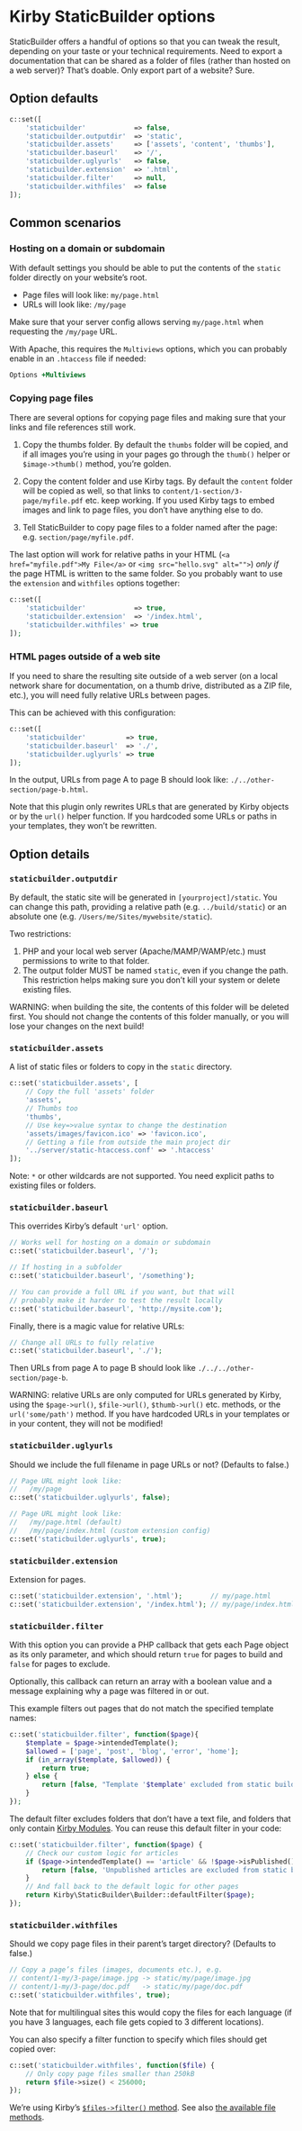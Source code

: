 Kirby StaticBuilder options
===========================


StaticBuilder offers a handful of options so that you can tweak the result, depending on your taste or your technical requirements. Need to export a documentation that can be shared as a folder of files (rather than hosted on a web server)? That’s doable. Only export part of a website? Sure.


## Option defaults

```php
c::set([
    'staticbuilder'            => false,
    'staticbuilder.outputdir'  => 'static',
    'staticbuilder.assets'     => ['assets', 'content', 'thumbs'],
    'staticbuilder.baseurl'    => '/',
    'staticbuilder.uglyurls'   => false,
    'staticbuilder.extension'  => '.html',
    'staticbuilder.filter'     => null,
    'staticbuilder.withfiles'  => false
]);
```

## Common scenarios

### Hosting on a domain or subdomain

With default settings you should be able to put the contents of the `static` folder directly on your website’s root.

- Page files will look like: `my/page.html`
- URLs will look like: `/my/page`

Make sure that your server config allows serving `my/page.html` when requesting the `/my/page` URL.

With Apache, this requires the `Multiviews` options, which you can probably enable in an `.htaccess` file if needed:

```apache
Options +Multiviews
```

### Copying page files

There are several options for copying page files and making sure that your links and file references still work.

1. Copy the thumbs folder. By default the `thumbs` folder will be copied, and if all images you’re using in your pages go through the `thumb()` helper or `$image->thumb()` method, you’re golden.

2. Copy the content folder and use Kirby tags. By default the `content` folder will be copied as well, so that links to `content/1-section/3-page/myfile.pdf` etc. keep working. If you used Kirby tags to embed images and link to page files, you don’t have anything else to do.

3. Tell StaticBuilder to copy page files to a folder named after the page: e.g. `section/page/myfile.pdf`.

The last option will work for relative paths in your HTML (`<a href="myfile.pdf">My File</a>` or `<img src="hello.svg" alt="">`) *only if* the page HTML is written to the same folder. So you probably want to use the `extension` and `withfiles` options together:

```php
c::set([
    'staticbuilder'            => true,
    'staticbuilder.extension'  => '/index.html',
    'staticbuilder.withfiles' => true
]);
```

### HTML pages outside of a web site

If you need to share the resulting site outside of a web server (on a local network share for documentation, on a thumb drive, distributed as a ZIP file, etc.), you will need fully relative URLs between pages.

This can be achieved with this configuration:

```php
c::set([
    'staticbuilder'          => true,
    'staticbuilder.baseurl'  => './',
    'staticbuilder.uglyurls' => true
]);
```

In the output, URLs from page A to page B should look like: `./../other-section/page-b.html`.

Note that this plugin only rewrites URLs that are generated by Kirby objects or by the `url()` helper function. If you hardcoded some URLs or paths in your templates, they won’t be rewritten.


## Option details

### `staticbuilder.outputdir`

By default, the static site will be generated in `[yourproject]/static`. You can change this path, providing a relative path (e.g. `../build/static`) or an absolute one (e.g. `/Users/me/Sites/mywebsite/static`).

Two restrictions:

1.  PHP and your local web server (Apache/MAMP/WAMP/etc.) must permissions to write to that folder.
2.  The output folder MUST be named `static`, even if you change the path. This restriction helps making sure you don’t kill your system or delete existing files.

WARNING: when building the site, the contents of this folder will be deleted first. You should not change the contents of this folder manually, or you will lose your changes on the next build!

### `staticbuilder.assets`

A list of static files or folders to copy in the `static` directory.

```php
c::set('staticbuilder.assets', [
    // Copy the full 'assets' folder
    'assets',
    // Thumbs too
    'thumbs',
    // Use key=>value syntax to change the destination
    'assets/images/favicon.ico' => 'favicon.ico',
    // Getting a file from outside the main project dir
    '../server/static-htaccess.conf' => '.htaccess'
]);
```

Note: `*` or other wildcards are not supported. You need explicit paths to existing files or folders.

### `staticbuilder.baseurl`

This overrides Kirby’s default `'url'` option.

```php
// Works well for hosting on a domain or subdomain
c::set('staticbuilder.baseurl', '/');

// If hosting in a subfolder
c::set('staticbuilder.baseurl', '/something');

// You can provide a full URL if you want, but that will
// probably make it harder to test the result locally
c::set('staticbuilder.baseurl', 'http://mysite.com');
```

Finally, there is a magic value for relative URLs:

```php
// Change all URLs to fully relative
c::set('staticbuilder.baseurl', './');
```

Then URLs from page A to page B should look like `./../../other-section/page-b`.

WARNING: relative URLs are only computed for URLs generated by Kirby, using the `$page->url()`, `$file->url()`, `$thumb->url()` etc. methods, or the `url('some/path')` method. If you have hardcoded URLs in your templates or in your content, they will not be modified!

### `staticbuilder.uglyurls`

Should we include the full filename in page URLs or not? (Defaults to false.)

```php
// Page URL might look like:
//   /my/page
c::set('staticbuilder.uglyurls', false);

// Page URL might look like:
//   /my/page.html (default)
//   /my/page/index.html (custom extension config)
c::set('staticbuilder.uglyurls', true);
```

### `staticbuilder.extension`

Extension for pages.

```php
c::set('staticbuilder.extension', '.html');       // my/page.html
c::set('staticbuilder.extension', '/index.html'); // my/page/index.html
```

### `staticbuilder.filter`

With this option you can provide a PHP callback that gets each Page object as its only parameter, and which should return `true` for pages to build and `false` for pages to exclude.

Optionally, this callback can return an array with a boolean value and a message explaining why a page was filtered in or out.

This example filters out pages that do not match the specified template names:

```php
c::set('staticbuilder.filter', function($page){
    $template = $page->intendedTemplate();
    $allowed = ['page', 'post', 'blog', 'error', 'home'];
    if (in_array($template, $allowed)) {
        return true;
    } else {
        return [false, "Template '$template' excluded from static build"];
    }
});
```

The default filter excludes folders that don’t have a text file, and folders that only contain [Kirby Modules](https://github.com/getkirby-plugins/modules-plugin). You can reuse this default filter in your code:

```php
c::set('staticbuilder.filter', function($page) {
    // Check our custom logic for articles
    if ($page->intendedTemplate() == 'article' && !$page->isPublished()) {
        return [false, 'Unpublished articles are excluded from static build'];
    }
    // And fall back to the default logic for other pages
    return Kirby\StaticBuilder\Builder::defaultFilter($page);
});
```

### `staticbuilder.withfiles`

Should we copy page files in their parent’s target directory? (Defaults to false.)

```php
// Copy a page’s files (images, documents etc.), e.g.
// content/1-my/3-page/image.jpg -> static/my/page/image.jpg
// content/1-my/3-page/doc.pdf   -> static/my/page/doc.pdf
c::set('staticbuilder.withfiles', true);
```

Note that for multilingual sites this would copy the files for each language (if you have 3 languages, each file gets copied to 3 different locations).

You can also specify a filter function to specify which files should get copied over:

```php
c::set('staticbuilder.withfiles', function($file) {
    // Only copy page files smaller than 250kB
    return $file->size() < 256000;
});
```

We’re using Kirby’s [`$files->filter()` method](https://getkirby.com/docs/cheatsheet/files/filter). See also [the available file methods](https://getkirby.com/docs/cheatsheet#file).
